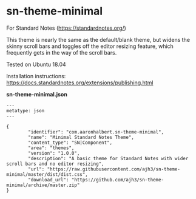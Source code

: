 # sn-theme-minimal

For Standard Notes (https://standardnotes.org/)

This theme is nearly the same as the default/blank theme, but widens the skinny scroll bars and toggles off the editor resizing feature, which frequently gets in the way of the scroll bars.

Tested on Ubuntu 18.04

Installation instructions: https://docs.standardnotes.org/extensions/publishing.html

**sn-theme-minimal.json**

```
---
metatype: json
---

{
        "identifier": "com.aaronhalbert.sn-theme-minimal",
        "name": "Minimal Standard Notes Theme",
        "content_type": "SN|Component",
        "area": "themes",
        "version": "1.0.0",
        "description": "A basic theme for Standard Notes with wider scroll bars and no editor resizing",
        "url": "https://raw.githubusercontent.com/ajh3/sn-theme-minimal/master/dist/dist.css",
        "download_url": "https://github.com/ajh3/sn-theme-minimal/archive/master.zip"
}
```